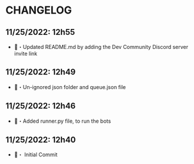 # CHANGELOG

## 11/25/2022: 12h55
- 📖・Updated README.md by adding the Dev Community Discord server invite link

## 11/25/2022: 12h49
- 🚨・Un-ignored json folder and queue.json file

## 11/25/2022: 12h46
- 🌌・Added runner.py file, to run the bots

## 11/25/2022: 12h40
- 📁・ Initial Commit